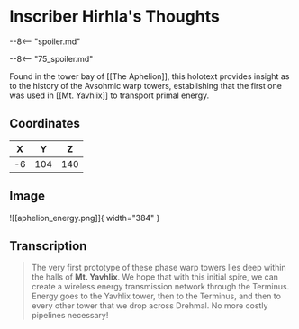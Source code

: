 # Inscriber Hirhla's Thoughts

--8<-- "spoiler.md"

--8<-- "75_spoiler.md"

Found in the tower bay of [[The Aphelion]], this holotext provides insight as to the history of the Avsohmic warp towers, establishing that the first one was used in [[Mt. Yavhlix]] to transport primal energy.

## Coordinates
| **X** | **Y** | **Z** |
| :---: | :---: | :---: |
|  -6   |  104  |  140  |

## Image

![[aphelion_energy.png]]{ width="384" }

## Transcription
> The very first prototype of these phase warp towers lies deep within the halls of **Mt. Yavhlix**. We hope that with this initial spire, we can create a wireless energy transmission network through the Terminus. Energy goes to the Yavhlix tower, then to the Terminus, and then to every other tower that we drop across Drehmal. No more costly pipelines necessary!
